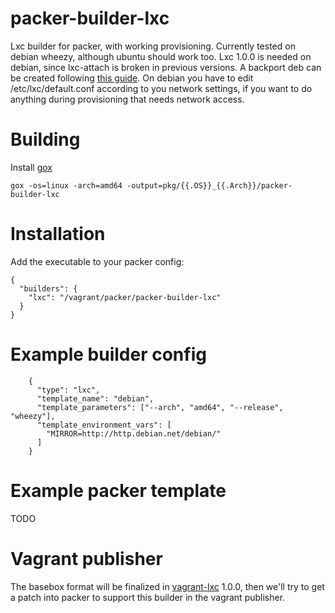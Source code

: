 packer-builder-lxc
==================

Lxc builder for packer, with working provisioning. Currently tested on debian wheezy, although ubuntu should work too.
Lxc 1.0.0 is needed on debian, since lxc-attach is broken in previous versions. A backport deb can be created following [this guide](https://wiki.debian.org/SimpleBackportCreation). On debian you have to edit /etc/lxc/default.conf according to you network settings, if you want to do anything during provisioning that needs network access.

Building
========

Install [gox](https://github.com/mitchellh/gox)

```
gox -os=linux -arch=amd64 -output=pkg/{{.OS}}_{{.Arch}}/packer-builder-lxc
```

Installation
============

Add the executable to your packer config:
```
{
  "builders": {
    "lxc": "/vagrant/packer/packer-builder-lxc"
  }
}
```



Example builder config
======================
```
    {
      "type": "lxc",
      "template_name": "debian",
      "template_parameters": ["--arch", "amd64", "--release", "wheezy"],
      "template_environment_vars": [
        "MIRROR=http://http.debian.net/debian/"
      ]
    }
```

Example packer template
=======================

TODO

Vagrant publisher
=================

The basebox format will be finalized in [vagrant-lxc](https://github.com/fgrehm/vagrant-lxc) 1.0.0,
then we'll try to get a patch into packer to support this builder in the vagrant publisher.

